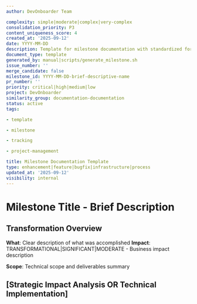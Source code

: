```yaml
---
author: DevOnboarder Team

complexity: simple|moderate|complex|very-complex
consolidation_priority: P3
content_uniqueness_score: 4
created_at: '2025-09-12'
date: YYYY-MM-DD
description: Template for milestone documentation with standardized formatting and tracking fields
document_type: template
generated_by: manual|scripts/generate_milestone.sh
issue_number: ''
merge_candidate: false
milestone_id: YYYY-MM-DD-brief-descriptive-name
pr_number: ''
priority: critical|high|medium|low
project: DevOnboarder
similarity_group: documentation-documentation
status: active
tags:

- template

- milestone

- tracking

- project-management

title: Milestone Documentation Template
type: enhancement|feature|bugfix|infrastructure|process
updated_at: '2025-09-12'
visibility: internal
---
```


# Milestone Title - Brief Description

## Transformation Overview

**What**: Clear description of what was accomplished
**Impact**: TRANSFORMATIONAL|SIGNIFICANT|MODERATE - Business impact description

**Scope**: Technical scope and deliverables summary

## [Strategic Impact Analysis OR Technical Implementation]

<!-- For organizational/process improvements, use Strategic Impact Analysis -

### Strategic Impact Analysis

| Metric | Before | After | Improvement |
|--------|--------|-------|------------|
| Decision Speed | Previous state | Current state | **Quantified improvement** |

| Process Clarity | Previous approach | New systematic approach | **Measurable change** |

| Quality Gates | Manual process | Automated validation | **Efficiency gain** |

<!-- For technical milestones, use Technical Implementation -

### Technical Implementation

**Architecture Changes:**

- Component modifications

- New system integrations

- Configuration updates

**Quality Assurance:**

- Test coverage metrics

- Validation procedures

- Quality gate results

## Evidence Anchors

**Code & Scripts:**

- [specific-script.sh](relative/path/to/file) - Description of purpose and functionality

- [configuration-file.yml](relative/path/to/file) - Configuration changes made

**GitHub History:**

- [PR #1234](https://github.com/theangrygamershowproductions/DevOnboarder/pull/1234) - Brief description of changes

- [Issue #5678](https://github.com/theangrygamershowproductions/DevOnboarder/issues/5678) - Problem addressed

- [Commit abc123d](https://github.com/theangrygamershowproductions/DevOnboarder/commit/abc123d) - Specific important change

**CI Evidence:**

- [Workflow run](https://github.com/theangrygamershowproductions/DevOnboarder/actions/runs/123456789) - Test results and validation

- Coverage reports or quality gate evidence

**Documentation:**

- [New documentation](docs/path/to/new-doc.md) - Purpose and audience

- [Updated guides](docs/path/to/updated-doc.md) - What changes were made

## [Optional: Additional Sections]

### Lessons Learned

- Key insights gained during implementation

- Process improvements identified

- Future considerations

### Future Work

- Follow-up tasks identified

- Enhancement opportunities

- Long-term strategic implications

---

**Validation Checklist:**

- [ ] All required YAML front matter fields completed

- [ ] Unique milestone_id follows format: `YYYY-MM-DD-brief-descriptive-name`

- [ ] Evidence Anchors includes at least one direct GitHub link

- [ ] Impact/Implementation section appropriate to milestone type

- [ ] File named according to convention: `YYYY-MM-DD-type-brief-name.md`

- [ ] File placed in appropriate directory: `milestones/YYYY-MM/`
